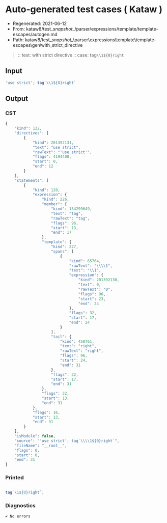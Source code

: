 # Auto-generated test cases ( Kataw )
- Regenerated: 2021-06-12
- From: kataw8/test\__snapshot__/parser/expressions/template/template-escapes/autogen.md
- Path: kataw8/test\__snapshot__\parser\expressions\template\template-escapes\gen\with_strict_directive
> :: test: with strict directive
> :: case: tag`\\1${0}right`
## Input

`````js
'use strict'; tag`\\1${0}right`
`````
## Output

### CST

```javascript
{
    "kind": 122,
    "directives": [
        {
            "kind": 201392131,
            "text": "use strict",
            "rawText": "'use strict'",
            "flags": 4194400,
            "start": 0,
            "end": 12
        }
    ],
    "statements": [
        {
            "kind": 120,
            "expression": {
                "kind": 226,
                "member": {
                    "kind": 134299649,
                    "text": "tag",
                    "rawText": "tag",
                    "flags": 96,
                    "start": 13,
                    "end": 17
                },
                "template": {
                    "kind": 227,
                    "spans": [
                        {
                            "kind": 65764,
                            "rawText": "\\\\1",
                            "text": "\\1",
                            "expression": {
                                "kind": 201392130,
                                "text": 0,
                                "rawText": "0",
                                "flags": 96,
                                "start": 23,
                                "end": 24
                            },
                            "flags": 32,
                            "start": 17,
                            "end": 24
                        }
                    ],
                    "tail": {
                        "kind": 458761,
                        "text": "right",
                        "rawText": "right",
                        "flags": 96,
                        "start": 24,
                        "end": 31
                    },
                    "flags": 32,
                    "start": 17,
                    "end": 31
                },
                "flags": 32,
                "start": 13,
                "end": 31
            },
            "flags": 16,
            "start": 13,
            "end": 31
        }
    ],
    "isModule": false,
    "source": "'use strict'; tag`\\\\1${0}right`",
    "fileName": "__root__",
    "flags": 0,
    "start": 0,
    "end": 31
}
```

### Printed

```javascript

tag`\1${0}right`;
```

### Diagnostics

```javascript
✔ No errors
```

